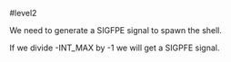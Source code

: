 #level2

We need to generate a SIGFPE signal to spawn the shell.

If we divide -INT_MAX by -1 we will get a SIGPFE signal.
